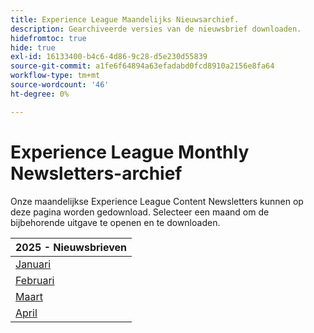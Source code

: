 ```yaml
---
title: Experience League Maandelijks Nieuwsarchief.
description: Gearchiveerde versies van de nieuwsbrief downloaden.
hidefromtoc: true
hide: true
exl-id: 16133400-b4c6-4d86-9c28-d5e230d55839
source-git-commit: a1fe6f64894a63efadabd0fcd8910a2156e8fa64
workflow-type: tm+mt
source-wordcount: '46'
ht-degree: 0%

---
```


# Experience League Monthly Newsletters-archief

Onze maandelijkse Experience League Content Newsletters kunnen op deze pagina worden gedownload. Selecteer een maand om de bijbehorende uitgave te openen en te downloaden.

| 2025 - Nieuwsbrieven |
|------------|
| [ Januari ](assets/Jan-Newsletter.pdf) |
| [ Februari ](assets/Feb-Newsletter.pdf) |
| [ Maart ](assets/March-Newsletter.pdf) |
| [ April ](assets/April-Newsletter.pdf) |
